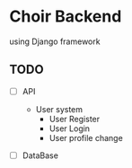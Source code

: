# Choir Backend

using Django framework

## TODO

- [ ] API
    - User system 
        - User Register
        - User Login
        - User profile change
        
- [ ] DataBase